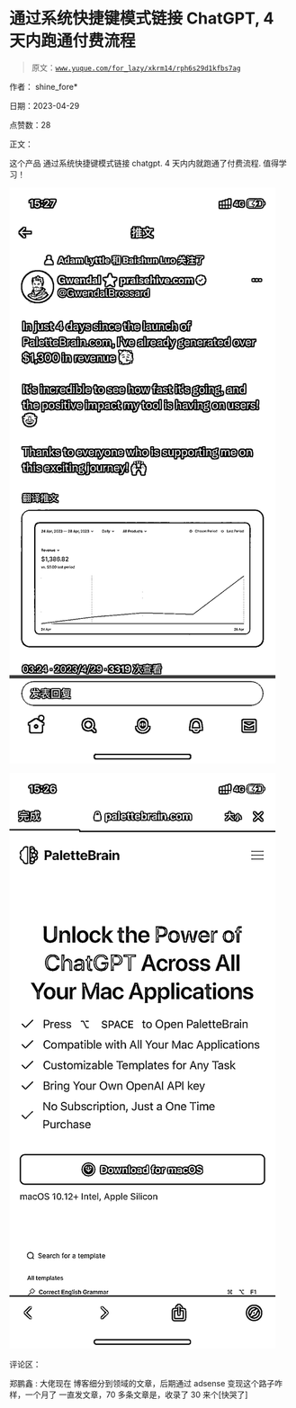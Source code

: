 # 通过系统快捷键模式链接 ChatGPT, 4 天内跑通付费流程

> 原文：[`www.yuque.com/for_lazy/xkrm14/rph6s29d1kfbs7ag`](https://www.yuque.com/for_lazy/xkrm14/rph6s29d1kfbs7ag)

作者： shine_fore*

日期：2023-04-29

点赞数：28

正文：

这个产品 通过系统快捷键模式链接 chatgpt. 4 天内内就跑通了付费流程. 值得学习！

![](img/21d87bf61846298f40b2802c513091b6.png)

![](img/c99cec47ce8d6864712de993afec3174.png)

评论区：

郑鹏鑫 : 大佬现在 博客细分到领域的文章，后期通过 adsense 变现这个路子咋样，一个月了 一直发文章，70 多条文章是，收录了 30 来个[快哭了]

